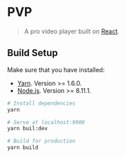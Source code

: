 # PVP

> A pro video player built on [React](https://reactjs.org/).

## Build Setup
Make sure that you have installed:
- [Yarn](https://yarnpkg.com/en/docs/install#debian-stable). Version >= 1.6.0.
- [Node.js](https://nodejs.org/). Version >= 8.11.1.

``` bash
# Install dependencies
yarn

# Serve at localhost:9000
yarn buil:dev

# Build for production
yarn build
